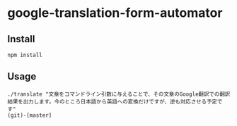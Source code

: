 # google-translation-form-automator

## Install

```
npm install
```

## Usage

```
./translate "文章をコマンドライン引数に与えることで、その文章のGoogle翻訳での翻訳結果を出力します。今のところ日本語から英語への変換だけですが、逆も対応させる予定です"                                                                                                                                       (git)-[master]
```

